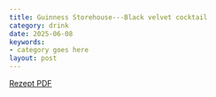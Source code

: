 ```yaml
---
title: Guinness Storehouse---Black velvet cocktail
category: drink
date: 2025-06-08
keywords:
- category goes here
layout: post
---
```


[Rezept PDF]({{site.baseurl}}/assets/pdf/guinness_black_velvet_cocktail.pdf)

